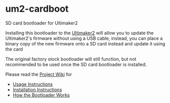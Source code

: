 # um2-cardboot
SD card bootloader for Ultimaker2

Installing this bootloader to the [Ultimaker2](https://ultimaker.com/) will allow you to update the Ultimaker2's firmware without using a USB cable, instead, you can place a binary copy of the new firmware onto a SD card instead and update it using the card

The original factory stock bootloader will still function, but not recommended to be used once the SD card bootloader is installed.

Please read the [Project Wiki](https://github.com/frank26080115/um2-cardboot/wiki) for
* [Usage Instructions](https://github.com/frank26080115/um2-cardboot/wiki/Using-the-bootloader)
* [Installation Instructions](https://github.com/frank26080115/um2-cardboot/wiki/Installation-Instructions)
* [How the Bootloader Works](https://github.com/frank26080115/um2-cardboot/wiki/Using-the-bootloader)
